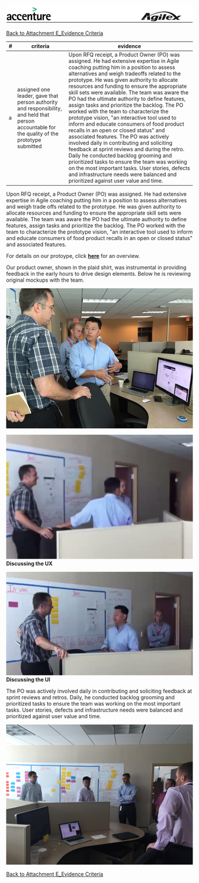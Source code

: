 ![alt tag](https://github.com/AccentureFed/18FRFQ-Response/raw/master/process-documentation/agile-process-photos/response-images/proposal-header.png)

[Back to Attachment E_Evidence Criteria](https://github.com/AccentureFed/18FRFQ-Response/blob/master/process-documentation/evidence/README.md)

|#|criteria|evidence|
|-------|---------------|------------------|
|a|assigned one leader, gave that person authority and responsibility, and held that person accountable for the quality of the prototype submitted| Upon RFQ receipt, a Product Owner (PO) was assigned. He had extensive expertise in Agile coaching putting him in a position to assess alternatives and weigh tradeoffs related to the prototype. He was given authority to allocate resources and funding to ensure the appropriate skill sets were available.   The team was aware the PO had the ultimate authority to define features, assign tasks and prioritize the backlog.  The PO worked with the team to characterize the prototype vision, "an interactive tool used to inform and educate consumers of food product recalls in an open or closed status" and associated features. The PO was actively involved daily in contributing and soliciting feedback at sprint reviews and during the retro. Daily he conducted backlog grooming and prioritized tasks to ensure the team was working on the most important tasks. User stories, defects and infrastructure needs were balanced and prioritized against user value and time. |

Upon RFQ receipt, a Product Owner (PO) was assigned. He had extensive expertise in Agile coaching putting him in a position to assess alternatives and weigh trade offs related to the prototype. He was given authority to allocate resources and funding to ensure the appropriate skill sets were available. The team was aware the PO had the ultimate authority to define features, assign tasks and prioritize the backlog. The PO worked with the team to characterize the prototype vision, "an interactive tool used to inform and educate consumers of food product recalls in an open or closed status" and associated features. 

For details on our protoype, click **[here](https://github.com/AccentureFed/18FRFQ-Response/blob/master/process-documentation/user-centric-design/Prototypes/README.md)** for an overview. 

Our product owner, shown in the plaid shirt, was instrumental in providing feedback in the early hours to drive design elements. Below he is reviewing original mockups with the team.

![alt tag](https://github.com/AccentureFed/18FRFQ-Response/blob/master/process-documentation/agile-process-photos/process-photos/prototype-discussion%20%28added%206.23%29.png)

<a href="https://vimeo.com/132240357" target="_blank">![ScreenShot](https://github.com/AccentureFed/18FRFQ-Response/blob/master/process-documentation/testing-screenshots/user-interaction-discussion.png?raw=true)</a>
<br>
**Discussing the UX**


<a href="https://vimeo.com/132240052" target="_blank">![ScreenShot](https://github.com/AccentureFed/18FRFQ-Response/blob/master/process-documentation/testing-screenshots/user-interface-discussion.png?raw=true) </a><br>
**Discussing the UI**


The PO was actively involved daily in contributing and soliciting feedback at sprint reviews and retros. Daily, he conducted backlog grooming and prioritized tasks to ensure the team was working on the most important tasks. User stories, defects and infrastructure needs were balanced and prioritized against user value and time. 

![alt tag](https://github.com/AccentureFed/18FRFQ-Response/blob/master/process-documentation/agile-process-photos/process-photos/6.24.2015%2009.33%20-%20standup.JPG?raw=true>)

[Back to Attachment E_Evidence Criteria](https://github.com/AccentureFed/18FRFQ-Response/blob/master/process-documentation/evidence/README.md)
